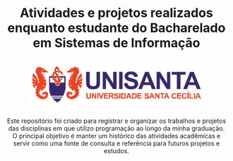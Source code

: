 <!DOCTYPE html>
<html>
    <body>
        <h1 align="center"> 
        <p>Atividades e projetos realizados enquanto estudante do Bacharelado em Sistemas de Informação</p>
        <div><img src="images/unisanta.png" style="width: 80%; height: auto;"></div>
        </h1>
        <p align="center">
            Este repositório foi criado para registrar e organizar os trabalhos e projetos das disciplinas em que utilizo programação ao longo da minha graduação. O principal objetivo é manter um histórico das atividades acadêmicas e servir como uma fonte de consulta e referência para futuros projetos e estudos.
        </p>
    </body>
</html>
